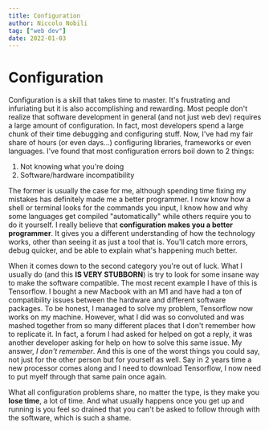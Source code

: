 ```yaml
---
title: Configuration
author: Niccolo Nobili
tag: ["web dev"]
date: 2022-01-03
---
```


# Configuration

Configuration is a skill that takes time to master. It's frustrating and infuriating but it is also accomplishing and rewarding. Most people don't realize that software development in general (and not just web dev) requires a large amount of configuration. In fact, most developers spend a large chunk of their time debugging and configuring stuff.
Now, I've had my fair share of hours (or even days...) configuring libraries, frameworks or even languages. I've found that most configuration errors boil down to 2 things:

1. Not knowing what you're doing
2. Software/hardware incompatibility

The former is usually the case for me, although spending time fixing my mistakes has definitely made me a better programmer. I now know how a shell or terminal looks for the commands you input, I know how and why some languages get compiled "automatically" while others require you to do it yourself. I really believe that **configuration makes you a better programmer**. It gives you a different understanding of how the technology works, other than seeing it as just a tool that is. You'll catch more errors, debug quicker, and be able to explain what's happening much better.

When it comes down to the second category you're out of luck. What I usually do (and this **IS VERY STUBBORN**) is try to look for some insane way to make the software compatible. The most recent example I have of this is Tensorflow. I bought a new Macbook with an M1 and have had a ton of compatibility issues between the hardware and different software packages. To be honest, I managed to solve my problem, Tensorflow now works on my machine. However, what I did was so convoluted and was mashed together from so many different places that I don't remember how to replicate it. In fact, a forum I had asked for helped on got a reply, it was another developer asking for help on how to solve this same issue. My answer, _I don't remember_. And this is one of the worst things you could say, not just for the other person but for yourself as well. Say in 2 years time a new processor comes along and I need to download Tensorflow, I now need to put myelf through that same pain once again.

What all configuration problems share, no matter the type, is they make you **lose time**, a lot of time. And what usually happens once you get up and running is you feel so drained that you can't be asked to follow through with the software, which is such a shame.
